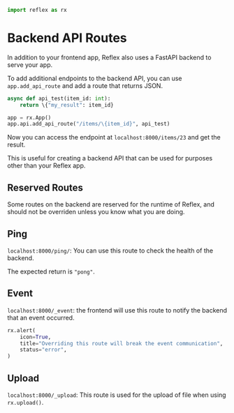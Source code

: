 ```python exec
import reflex as rx
```

# Backend API Routes


In addition to your frontend app, Reflex also uses a FastAPI backend to serve your app.

To add additional endpoints to the backend API, you can use `app.add_api_route` and add a route that returns JSON.

```python
async def api_test(item_id: int):
    return \{"my_result": item_id}

app = rx.App()
app.api.add_api_route("/items/\{item_id}", api_test)
```

Now you can access the endpoint at `localhost:8000/items/23` and get the result.

This is useful for creating a backend API that can be used for purposes other than your Reflex app.

## Reserved Routes

Some routes on the backend are reserved for the runtime of Reflex, and should not be overriden unless you know what you are doing.

## Ping

`localhost:8000/ping/`: You can use this route to check the health of the backend.

The expected return is `"pong"`.

## Event

`localhost:8000/_event`: the frontend will use this route to notify the backend that an event occurred.

```python eval
rx.alert(
    icon=True,
    title="Overriding this route will break the event communication",
    status="error",
)
```

## Upload

`localhost:8000/_upload`: This route is used for the upload of file when using `rx.upload()`.